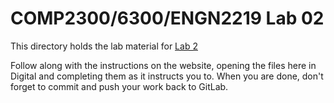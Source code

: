 # COMP2300/6300/ENGN2219 Lab 02

This directory holds the lab material for [Lab 2](https://comp.anu.edu.au/courses/comp2300/labs/02-alu/)

Follow along with the instructions on the website, opening the files here in Digital and completing them as it instructs you to. When you are done, don't forget to commit and push your work back to GitLab.
